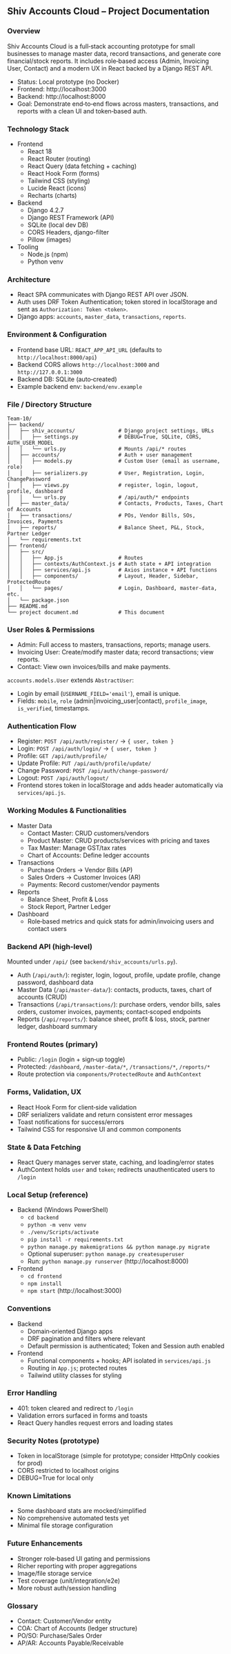 ## Shiv Accounts Cloud – Project Documentation

### Overview
Shiv Accounts Cloud is a full‑stack accounting prototype for small businesses to manage master data, record transactions, and generate core financial/stock reports. It includes role‑based access (Admin, Invoicing User, Contact) and a modern UX in React backed by a Django REST API.

- Status: Local prototype (no Docker)
- Frontend: http://localhost:3000
- Backend: http://localhost:8000
- Goal: Demonstrate end‑to‑end flows across masters, transactions, and reports with a clean UI and token‑based auth.

### Technology Stack
- Frontend
  - React 18
  - React Router (routing)
  - React Query (data fetching + caching)
  - React Hook Form (forms)
  - Tailwind CSS (styling)
  - Lucide React (icons)
  - Recharts (charts)
- Backend
  - Django 4.2.7
  - Django REST Framework (API)
  - SQLite (local dev DB)
  - CORS Headers, django-filter
  - Pillow (images)
- Tooling
  - Node.js (npm)
  - Python venv

### Architecture
- React SPA communicates with Django REST API over JSON.
- Auth uses DRF Token Authentication; token stored in localStorage and sent as `Authorization: Token <token>`.
- Django apps: `accounts`, `master_data`, `transactions`, `reports`.

### Environment & Configuration
- Frontend base URL: `REACT_APP_API_URL` (defaults to `http://localhost:8000/api`)
- Backend CORS allows `http://localhost:3000` and `http://127.0.0.1:3000`
- Backend DB: SQLite (auto‑created)
- Example backend env: `backend/env.example`

### File / Directory Structure
```
Team-10/
├── backend/
│   ├── shiv_accounts/              # Django project settings, URLs
│   │   ├── settings.py             # DEBUG=True, SQLite, CORS, AUTH_USER_MODEL
│   │   └── urls.py                 # Mounts /api/* routes
│   ├── accounts/                   # Auth + user management
│   │   ├── models.py               # Custom User (email as username, role)
│   │   ├── serializers.py          # User, Registration, Login, ChangePassword
│   │   ├── views.py                # register, login, logout, profile, dashboard
│   │   └── urls.py                 # /api/auth/* endpoints
│   ├── master_data/                # Contacts, Products, Taxes, Chart of Accounts
│   ├── transactions/               # POs, Vendor Bills, SOs, Invoices, Payments
│   ├── reports/                    # Balance Sheet, P&L, Stock, Partner Ledger
│   └── requirements.txt
├── frontend/
│   ├── src/
│   │   ├── App.js                  # Routes
│   │   ├── contexts/AuthContext.js # Auth state + API integration
│   │   ├── services/api.js         # Axios instance + API functions
│   │   ├── components/             # Layout, Header, Sidebar, ProtectedRoute
│   │   └── pages/                  # Login, Dashboard, master-data, etc.
│   └── package.json
├── README.md
└── project document.md             # This document
```

### User Roles & Permissions
- Admin: Full access to masters, transactions, reports; manage users.
- Invoicing User: Create/modify master data; record transactions; view reports.
- Contact: View own invoices/bills and make payments.

`accounts.models.User` extends `AbstractUser`:
- Login by email (`USERNAME_FIELD='email'`), email is unique.
- Fields: `mobile`, `role` (admin|invoicing_user|contact), `profile_image`, `is_verified`, timestamps.

### Authentication Flow
- Register: `POST /api/auth/register/` → `{ user, token }`
- Login: `POST /api/auth/login/` → `{ user, token }`
- Profile: `GET /api/auth/profile/`
- Update Profile: `PUT /api/auth/profile/update/`
- Change Password: `POST /api/auth/change-password/`
- Logout: `POST /api/auth/logout/`
- Frontend stores token in localStorage and adds header automatically via `services/api.js`.

### Working Modules & Functionalities
- Master Data
  - Contact Master: CRUD customers/vendors
  - Product Master: CRUD products/services with pricing and taxes
  - Tax Master: Manage GST/tax rates
  - Chart of Accounts: Define ledger accounts
- Transactions
  - Purchase Orders → Vendor Bills (AP)
  - Sales Orders → Customer Invoices (AR)
  - Payments: Record customer/vendor payments
- Reports
  - Balance Sheet, Profit & Loss
  - Stock Report, Partner Ledger
- Dashboard
  - Role‑based metrics and quick stats for admin/invoicing users and contact users

### Backend API (high‑level)
Mounted under `/api/` (see `backend/shiv_accounts/urls.py`).
- Auth (`/api/auth/`): register, login, logout, profile, update profile, change password, dashboard data
- Master Data (`/api/master-data/`): contacts, products, taxes, chart of accounts (CRUD)
- Transactions (`/api/transactions/`): purchase orders, vendor bills, sales orders, customer invoices, payments; contact‑scoped endpoints
- Reports (`/api/reports/`): balance sheet, profit & loss, stock, partner ledger, dashboard summary

### Frontend Routes (primary)
- Public: `/login` (login + sign‑up toggle)
- Protected: `/dashboard`, `/master-data/*`, `/transactions/*`, `/reports/*`
- Route protection via `components/ProtectedRoute` and `AuthContext`

### Forms, Validation, UX
- React Hook Form for client‑side validation
- DRF serializers validate and return consistent error messages
- Toast notifications for success/errors
- Tailwind CSS for responsive UI and common components

### State & Data Fetching
- React Query manages server state, caching, and loading/error states
- AuthContext holds `user` and `token`; redirects unauthenticated users to `/login`

### Local Setup (reference)
- Backend (Windows PowerShell)
  - `cd backend`
  - `python -m venv venv`
  - `./venv/Scripts/activate`
  - `pip install -r requirements.txt`
  - `python manage.py makemigrations && python manage.py migrate`
  - Optional superuser: `python manage.py createsuperuser`
  - Run: `python manage.py runserver` (http://localhost:8000)
- Frontend
  - `cd frontend`
  - `npm install`
  - `npm start` (http://localhost:3000)

### Conventions
- Backend
  - Domain‑oriented Django apps
  - DRF pagination and filters where relevant
  - Default permission is authenticated; Token and Session auth enabled
- Frontend
  - Functional components + hooks; API isolated in `services/api.js`
  - Routing in `App.js`; protected routes
  - Tailwind utility classes for styling

### Error Handling
- 401: token cleared and redirect to `/login`
- Validation errors surfaced in forms and toasts
- React Query handles request errors and loading states

### Security Notes (prototype)
- Token in localStorage (simple for prototype; consider HttpOnly cookies for prod)
- CORS restricted to localhost origins
- DEBUG=True for local only

### Known Limitations
- Some dashboard stats are mocked/simplified
- No comprehensive automated tests yet
- Minimal file storage configuration

### Future Enhancements
- Stronger role‑based UI gating and permissions
- Richer reporting with proper aggregations
- Image/file storage service
- Test coverage (unit/integration/e2e)
- More robust auth/session handling

### Glossary
- Contact: Customer/Vendor entity
- COA: Chart of Accounts (ledger structure)
- PO/SO: Purchase/Sales Order
- AP/AR: Accounts Payable/Receivable
